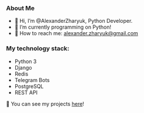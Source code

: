 ### About Me
- 👋 Hi, I’m @AlexanderZharyuk, Python Developer.
- 🌱 I’m currently programming on Python!
- 📝 How to reach me: alexander.zharyuk@gmail.com


### My technology stack:
- Python 3
- Django
- Redis
- Telegram Bots
- PostgreSQL
- REST API

🚀 You can see my projects [here](https://github.com/AlexanderZharyuk?tab=repositories)!
